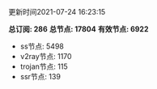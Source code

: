 更新时间2021-07-24 16:23:15

**总订阅: 286**
**总节点: 17804**
**有效节点: 6922**
- ss节点: 5498
- v2ray节点: 1170
- trojan节点: 115
- ssr节点: 139
